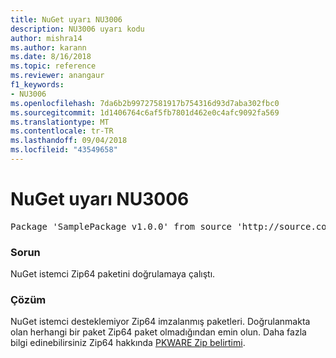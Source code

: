 ```yaml
---
title: NuGet uyarı NU3006
description: NU3006 uyarı kodu
author: mishra14
ms.author: karann
ms.date: 8/16/2018
ms.topic: reference
ms.reviewer: anangaur
f1_keywords:
- NU3006
ms.openlocfilehash: 7da6b2b99727581917b754316d93d7aba302fbc0
ms.sourcegitcommit: 1d1406764c6af5fb7801d462e0c4afc9092fa569
ms.translationtype: MT
ms.contentlocale: tr-TR
ms.lasthandoff: 09/04/2018
ms.locfileid: "43549658"
---
```

# <a name="nuget-warning-nu3006"></a>NuGet uyarı NU3006

<pre>Package 'SamplePackage v1.0.0' from source 'http://source.com/index.json': Signed Zip64 packages are not supported.</pre>

### <a name="issue"></a>Sorun

NuGet istemci Zip64 paketini doğrulamaya çalıştı.


### <a name="solution"></a>Çözüm

NuGet istemci desteklemiyor Zip64 imzalanmış paketleri. Doğrulanmakta olan herhangi bir paket Zip64 paket olmadığından emin olun. Daha fazla bilgi edinebilirsiniz Zip64 hakkında [PKWARE Zip belirtimi](https://pkware.cachefly.net/webdocs/casestudies/APPNOTE.TXT).


